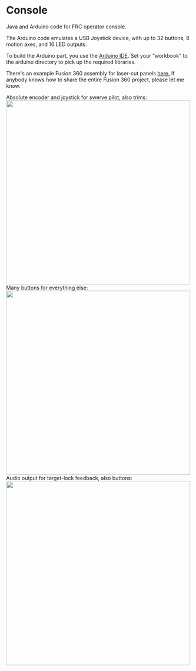 # Console

Java and Arduino code for FRC operator console.

The Arduino code emulates a USB Joystick device, with up to
32 buttons, 8 motion axes, and 16 LED outputs.

To build the Arduino part, you use the [Arduino IDE](https://www.arduino.cc/en/software).
Set your "workbook" to the arduino directory to pick up the required libraries.

There's an example Fusion 360 assembly for laser-cut panels [here.](https://a360.co/3Fu8oDa)
If anybody knows how to share the entire Fusion 360 project, please let me know.

Absolute encoder and joystick for swerve pilot, also trims:
<img src="pilot.jpg" width=500/>
Many buttons for everything else:
 <img src="buttons.jpg" width=500/>
Audio output for target-lock feedback, also buttons:
<img src="autopilot.jpg" width=500/>
